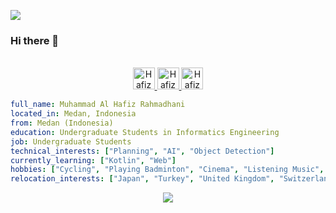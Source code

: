 ![](https://visitor-badge.glitch.me/badge?page_id=hafizrahmadhani.hafizrahmadhani)
### Hi there 👋

<p align="center">
<br/>
<a href="https://www.linkedin.com/in/hafiz-rahmadhani/">
  <img alt="Hafiz Rahmadhani LinkdeIN" width="35px" src="https://image.flaticon.com/icons/svg/2111/2111465.svg" />
</a>
<a href="https://www.instagram.com/hafiz.rahmadhani/">
  <img alt="Hafiz Rahmadhani Instagram" width="35px" src="https://image.flaticon.com/icons/svg/2111/2111421.svg" />
</a>
<a href="https://open.spotify.com/user/dp4l8q1vosatmm8qrz5c9o6xg">
  <img alt="Hafiz Rahmadhani Spotify" width="35px" src="https://image.flaticon.com/icons/svg/2111/2111627.svg" />
</a>
</p>

```yaml
full_name: Muhammad Al Hafiz Rahmadhani
located_in: Medan, Indonesia
from: Medan (Indonesia)
education: Undergraduate Students in Informatics Engineering
job: Undergraduate Students
technical_interests: ["Planning", "AI", "Object Detection"]
currently_learning: ["Kotlin", "Web"]
hobbies: ["Cycling", "Playing Badminton", "Cinema", "Listening Music", "Traveling", "Relax"]
relocation_interests: ["Japan", "Turkey", "United Kingdom", "Switzerland"]
```

<p align="center">
  <img alig src="https://github-profile-trophy.vercel.app/?username=hafizrahmadhani&column=6&rank=SSS,SS,S,AAA,AA,A,B,C" />
</p>
<!--
**hafizrahmadhani/hafizrahmadhani** is a ✨ _special_ ✨ repository because its `README.md` (this file) appears on your GitHub profile.

Here are some ideas to get you started:

- 🔭 I’m currently working on ...
- 🌱 I’m currently learning ...
- 👯 I’m looking to collaborate on ...
- 🤔 I’m looking for help with ...
- 💬 Ask me about ...
- 📫 How to reach me: ...
- 😄 Pronouns: ...
- ⚡ Fun fact: ...
-->
